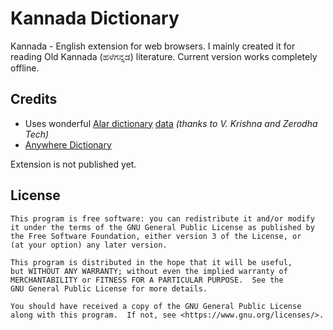 # Kannada Dictionary

Kannada - English extension for web browsers. I mainly created it for reading Old Kannada (ಹಳೆಗನ್ನಡ) literature. Current version works completely offline.

## Credits

* Uses wonderful [Alar dictionary](https://alar.ink/) [data](https://github.com/alar-dict/data) *(thanks to V. Krishna and Zerodha Tech)*
* [Anywhere Dictionary](https://github.com/meetDeveloper/Dictionary-Anywhere)

Extension is not published yet.

## License

```
This program is free software: you can redistribute it and/or modify
it under the terms of the GNU General Public License as published by
the Free Software Foundation, either version 3 of the License, or
(at your option) any later version.

This program is distributed in the hope that it will be useful,
but WITHOUT ANY WARRANTY; without even the implied warranty of
MERCHANTABILITY or FITNESS FOR A PARTICULAR PURPOSE.  See the
GNU General Public License for more details.

You should have received a copy of the GNU General Public License
along with this program.  If not, see <https://www.gnu.org/licenses/>.
```
